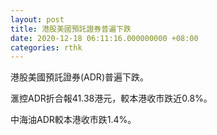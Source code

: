 ```yaml
---
layout: post
title: 港股美國預託證券普遍下跌
date: 2020-12-18 06:11:16.000000000 +08:00
categories: rthk
---
```


港股美國預託證券(ADR)普遍下跌。

滙控ADR折合報41.38港元，較本港收市跌近0.8%。

中海油ADR較本港收市跌1.4%。
